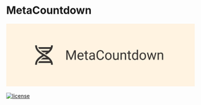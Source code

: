 # MetaCountdown

![mETAcOUNTDOWN logo](./docs/twitter_header_photo_1.png)

[![license](https://img.shields.io/github/license/mashape/apistatus.svg?maxAge=2592000)](https://github.com/vicdoja/MetaCountdown/blob/main/LICENSE)